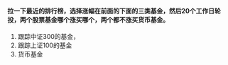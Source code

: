 #### 拉一下最近的排行榜，选择涨幅在前面的下面的三类基金，然后20个工作日轮投，两个股票基金哪个涨买哪个，两个都不涨买货币基金。
1. 跟踪中证300的基金，
2. 跟踪上证100的基金
3. 货币基金
